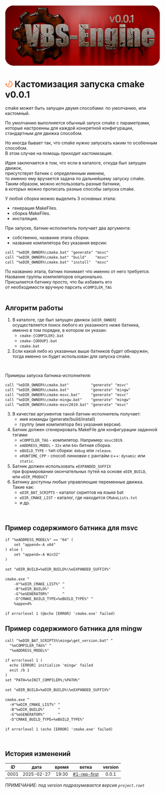 ﻿[![logo](../../logo.png)](../commands.md)

[H]: ../../docs.md        "родитель"
[P]: ../../icons/progress.png  "в процессе..."
[S]: ../../icons/success.png   "ошибок не обнаружено"
[E]: ../../icons/empty.png     "нет данных"
   
[![P]][H] Кастомизация запуска cmake v0.0.1
===========================================
cmake может быть запущен двумя способами: по умолчанию, или кастомный.  

По умолчанию выполняется обычный запуск cmake с параметрами,  
которые настроенны для каждой конкретной конфигурации,  
стандартным для движка способом.  
                                 
Но иногда бывает так, что cmake нужно запускать каким то особенным способом.  
В этом случае на помощь приходит кастомизация.  

Идея заключается в том, что если в каталоге, откуда был запущен движок,  
присутствует батник с определенным именем,  
то именно ему вручается задача по дальнейшему запуску cmake.  
Таким образом, можно использовать разные батники,  
в которых можно прописать разные способы запуска cmake.  

У любой сборки можно выделить 3 основных этапа:  
  - генерация MakeFiles.  
  - сборка MakeFiles.  
  - инсталяция.  

При запуске, батник-исполнитель получает два аргумента:  
  - собственно, название этапа сборки.  
  - название компилятора без указания версии:  
```
call "%eDIR_OWNER%\cmake.bat" "generate" "msvc"
call "%eDIR_OWNER%\cmake.bat" "build"    "msvc"
call "%eDIR_OWNER%\cmake.bat" "install"  "msvc"
```

По названию этапа, батник понимает что именно от него требуется.  
Название группы компиляторов опционально.  
Присылается батнику просто, что бы избавить его  
от необходимости вручную парсить `eCOMPILER_TAG`  
<br/>


Алгоритм работы
---------------
1. В каталоге, где был запущен движок (`eDIR_OWNER`)  
   осуществляется поиск любого из указанного ниже батника,  
   именно в том порядке, в котором он указан:  
     - `cmake-{COMPILER}.bat`  
     - `cmake-{GROUP}.bat`  
     - `cmake.bat`  
2. Если какой либо из указанных выше батников будет обнаружен,  
   тогда именно он будет использован для запуска cmake.  
<br/>

Примеры запуска батника-исполнителя:  
```
call "%eDIR_OWNER%\cmake.bat"          "generate" "msvc"
call "%eDIR_OWNER%\cmake.bat"          "generate" "mingw"
call "%eDIR_OWNER%\cmake-msvc.bat"     "generate" "msvc"
call "%eDIR_OWNER%\cmake-mingw.bat"    "generate" "mingw"
call "%eDIR_OWNER%\cmake-msvc2019.bat" "generate" "msvc"
```

3. В качестве аргументов такой батник-исполнитель получает:  
   - имя команды (generate/build/install)  
   - группу (имя компилятора без указания версии).  
4. Батник должен сгенерировать MakeFile для конфигурации заданной тэгами:  
   - `eCOMPILER_TAG`  - компилятор. Например: `msvc2019`.  
   - `eADDRESS_MODEL` - `32х` или `64х` битная сборка.  
   - `eBUILD_TYPE`    - тип сборки: `debug` или `release`.  
   - `eRUNTIME_CPP`   - способ линковки с рантайм с++: `dynamic` или `static`.  
5. Батник должен использовать `eEXPANDED_SUFFIX`  
   при формировании окончательных путей на основе `eDIR_BUILD`,  
   или `eDIR_PRODUCT`  
6. Батнику доступны любые управляющие переменные движка.  
   Такие как:  
     - `eDIR_BAT_SCRIPTS` - каталог скриптов на языке bat  
     - `eDIR_CMAKE_LIST` - каталог, где находится `CMakeLists.txt`  
     - и др.  
<br/>


Пример содержимого батника для msvc
-----------------------------------

```
if "%eADDRESS_MODEL%" == "64" (
    set "append=-A x64"
) else (
    set "append=-A Win32"
)                            

set "eDIR_BUILD=%eDIR_BUILD%\%eEXPANDED_SUFFIX%"

cmake.exe ^
    -H"%eDIR_CMAKE_LIST%" ^
    -B"%eDIR_BUILD%"      ^
    -G"%eGENERATOR%"      ^
    -D"CMAKE_BUILD_TYPE=%eBUILD_TYPE%" ^
    %append%

if errorlevel 1 (@echo [ERROR] 'cmake.exe' failed)
```

Пример содержимого батника для mingw
------------------------------------

```
call "%eDIR_BAT_SCRIPTS%\mingw\get_version.bat" ^
  "%eCOMPILER_TAG%" ^
  "%eADDRESS_MODEL%"

if errorlevel 1 (
  echo [ERROR] initialize 'mingw' failed
  exit /b 1
)
set "PATH=%eINIT_COMPILER%;%PATH%"

set "eDIR_BUILD=%eDIR_BUILD%\%eEXPANDED_SUFFIX%"

cmake.exe ^
  -H"%eDIR_CMAKE_LIST%" ^
  -B"%eDIR_BUILD%"      ^
  -G"%eGENERATOR%"      ^
  -D"CMAKE_BUILD_TYPE=%eBUILD_TYPE%"

if errorlevel 1 (echo [ERROR] 'cmake.exe' failed)
```
<br/>


История изменений 
-----------------

| *ID* |    дата    | время |     ветка      | version |  
|:----:|:----------:|:-----:|:--------------:|:-------:|  
| 0001 | 2025-02-27 | 19:30 | [#1-rep-first] |  0.0.1  |  

*ПРИМЕЧАНИЕ: под version подразумевается версия `project.root`*  

[#1-rep-first]: ../../history.md#-v001-rep
